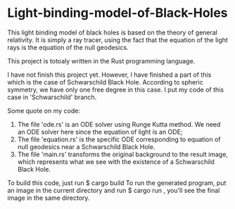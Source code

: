 # Light-binding-model-of-Black-Holes

This light binding model of black holes is based on the theory of general relativity.
It is simply a ray tracer, using the fact that the equation of the light rays is the equation of the null geodesics.

This project is totoaly written in the Rust programming language.

I have not finish this project yet. However, I have finished a part of this which is the case of Schwarschild Black Hole. According to spheric symmetry, we have only one free degree in this case. I put my code of this case in 'Schwarschild' branch.

Some quote on my code:
1. The file 'ode.rs' is an ODE solver using Runge Kutta method. We need an ODE solver here since the equation of light is an ODE;
2. The file 'equation.rs' is the specific ODE corresponding to equation of null geodesics near a Schwarschild Black Hole.
3. The file 'main.rs' transforms the original background to the result image, which represents what we see with the existence of a Schwarschild Black Hole.

To build this code, just run
$ cargo build
To run the generated program, put an image in the current directory and run
$ cargo run
, you'll see the final image in the same directory.
